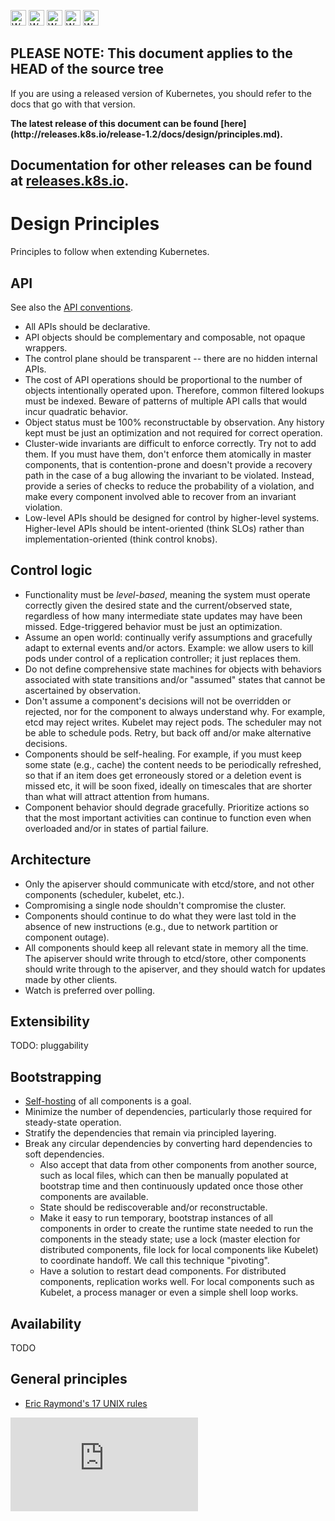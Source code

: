 <!-- BEGIN MUNGE: UNVERSIONED_WARNING -->

<!-- BEGIN STRIP_FOR_RELEASE -->

<img src="http://kubernetes.io/img/warning.png" alt="WARNING"
     width="25" height="25">
<img src="http://kubernetes.io/img/warning.png" alt="WARNING"
     width="25" height="25">
<img src="http://kubernetes.io/img/warning.png" alt="WARNING"
     width="25" height="25">
<img src="http://kubernetes.io/img/warning.png" alt="WARNING"
     width="25" height="25">
<img src="http://kubernetes.io/img/warning.png" alt="WARNING"
     width="25" height="25">

<h2>PLEASE NOTE: This document applies to the HEAD of the source tree</h2>

If you are using a released version of Kubernetes, you should
refer to the docs that go with that version.

<!-- TAG RELEASE_LINK, added by the munger automatically -->
<strong>
The latest release of this document can be found
[here](http://releases.k8s.io/release-1.2/docs/design/principles.md).

Documentation for other releases can be found at
[releases.k8s.io](http://releases.k8s.io).
</strong>
--

<!-- END STRIP_FOR_RELEASE -->

<!-- END MUNGE: UNVERSIONED_WARNING -->

# Design Principles

Principles to follow when extending Kubernetes.

## API

See also the [API conventions](../devel/api-conventions.md).

* All APIs should be declarative.
* API objects should be complementary and composable, not opaque wrappers.
* The control plane should be transparent -- there are no hidden internal APIs.
* The cost of API operations should be proportional to the number of objects
intentionally operated upon. Therefore, common filtered lookups must be indexed.
Beware of patterns of multiple API calls that would incur quadratic behavior.
* Object status must be 100% reconstructable by observation. Any history kept
must be just an optimization and not required for correct operation.
* Cluster-wide invariants are difficult to enforce correctly. Try not to add
them. If you must have them, don't enforce them atomically in master components,
that is contention-prone and doesn't provide a recovery path in the case of a
bug allowing the invariant to be violated. Instead, provide a series of checks
to reduce the probability of a violation, and make every component involved able
to recover from an invariant violation.
* Low-level APIs should be designed for control by higher-level systems.
Higher-level APIs should be intent-oriented (think SLOs) rather than
implementation-oriented (think control knobs).

## Control logic

* Functionality must be *level-based*, meaning the system must operate correctly
given the desired state and the current/observed state, regardless of how many
intermediate state updates may have been missed. Edge-triggered behavior must be
just an optimization.
* Assume an open world: continually verify assumptions and gracefully adapt to
external events and/or actors. Example: we allow users to kill pods under
control of a replication controller; it just replaces them.
* Do not define comprehensive state machines for objects with behaviors
associated with state transitions and/or "assumed" states that cannot be
ascertained by observation.
* Don't assume a component's decisions will not be overridden or rejected, nor
for the component to always understand why. For example, etcd may reject writes.
Kubelet may reject pods. The scheduler may not be able to schedule pods. Retry,
but back off and/or make alternative decisions.
* Components should be self-healing. For example, if you must keep some state
(e.g., cache) the content needs to be periodically refreshed, so that if an item
does get erroneously stored or a deletion event is missed etc, it will be soon
fixed, ideally on timescales that are shorter than what will attract attention
from humans.
* Component behavior should degrade gracefully. Prioritize actions so that the
most important activities can continue to function even when overloaded and/or
in states of partial failure.

## Architecture

* Only the apiserver should communicate with etcd/store, and not other
components (scheduler, kubelet, etc.).
* Compromising a single node shouldn't compromise the cluster.
* Components should continue to do what they were last told in the absence of
new instructions (e.g., due to network partition or component outage).
* All components should keep all relevant state in memory all the time. The
apiserver should write through to etcd/store, other components should write
through to the apiserver, and they should watch for updates made by other
clients.
* Watch is preferred over polling.

## Extensibility

TODO: pluggability

## Bootstrapping

* [Self-hosting](http://issue.k8s.io/246) of all components is a goal.
* Minimize the number of dependencies, particularly those required for
steady-state operation.
* Stratify the dependencies that remain via principled layering.
* Break any circular dependencies by converting hard dependencies to soft
dependencies.
  * Also accept that data from other components from another source, such as
local files, which can then be manually populated at bootstrap time and then
continuously updated once those other components are available.
  * State should be rediscoverable and/or reconstructable.
  * Make it easy to run temporary, bootstrap instances of all components in
order to create the runtime state needed to run the components in the steady
state; use a lock (master election for distributed components, file lock for
local components like Kubelet) to coordinate handoff. We call this technique
"pivoting".
  * Have a solution to restart dead components. For distributed components,
replication works well. For local components such as Kubelet, a process manager
or even a simple shell loop works.

## Availability

TODO

## General principles

* [Eric Raymond's 17 UNIX rules](https://en.wikipedia.org/wiki/Unix_philosophy#Eric_Raymond.E2.80.99s_17_Unix_Rules)


<!-- BEGIN MUNGE: GENERATED_ANALYTICS -->
[![Analytics](https://kubernetes-site.appspot.com/UA-36037335-10/GitHub/docs/design/principles.md?pixel)]()
<!-- END MUNGE: GENERATED_ANALYTICS -->
